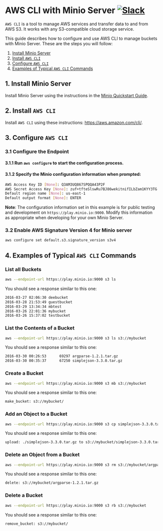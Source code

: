 # AWS CLI with Minio Server [![Slack](https://slack.minio.io/slack?type=svg)](https://slack.minio.io)

`AWS CLI` is a tool to manage AWS services and transfer data to and from AWS S3. It works with any S3-compatible cloud storage service.

This guide describes how to configure and use AWS CLI to manage buckets with Minio Server. These are the steps you will follow:

1. [Install Minio Server](#installminioserver) 
2. [Install `AWS CLI`](#installawscli) 
3. [Configure `AWS CLI`](#configureawscli) 
4. [Examples of Typical `AWS CLI` Commands](#runawsclicommands)  

## <a name="installminioserver"></a>1. Install Minio Server

Install Minio Server using the instructions in the [Minio Quickstart Guide](https://docs.minio.io).

## <a name="installawscli"></a>2. Install `AWS CLI`

Install `AWS CLI` using these instructions: <https://aws.amazon.com/cli/>.

## <a name="configureawscli"></a>3. Configure `AWS CLI`

### 3.1 Configure the Endpoint
#### 3.1.1 Run `aws configure` to start the configuration process.
#### 3.1.2 Specify the Minio configuration information when prompted:

```sh
AWS Access Key ID [None]: Q3AM3UQ867SPQQA43P2F
AWS Secret Access Key [None]: zuf+tfteSlswRu7BJ86wekitnifILbZam1KYY3TG
Default region name [None]: us-east-1
Default output format [None]: ENTER
```

**Note**: The configuration information set in this example is for public testing and development on `https://play.minio.io:9000`. Modify this information as appropriate when developing for your own Minio Server.

### 3.2 Enable **AWS Signature Version 4** for Minio server

```sh
aws configure set default.s3.signature_version s3v4
```

## <a name="runawsclicommands"></a>4. Examples of Typical `AWS CLI` Commands
### List all Buckets

```sh
aws --endpoint-url https://play.minio.io:9000 s3 ls
```

You should see a response similar to this one:

```sh
2016-03-27 02:06:30 deebucket
2016-03-28 21:53:49 guestbucket
2016-03-29 13:34:34 mbtest
2016-03-26 22:01:36 mybucket
2016-03-26 15:37:02 testbucket
```

### List the Contents of a Bucket

```sh
aws --endpoint-url https://play.minio.io:9000 s3 ls s3://mybucket
```

You should see a response similar to this one:

```sh
2016-03-30 00:26:53      69297 argparse-1.2.1.tar.gz
2016-03-30 00:35:37      67250 simplejson-3.3.0.tar.gz
```


### Create a Bucket

```sh
aws --endpoint-url https://play.minio.io:9000 s3 mb s3://mybucket
```

You should see a response similar to this one:

```sh
make_bucket: s3://mybucket/
```

### Add an Object to a Bucket

```sh
aws --endpoint-url https://play.minio.io:9000 s3 cp simplejson-3.3.0.tar.gz s3://mybucket
```

You should see a response similar to this one:

```sh
upload: ./simplejson-3.3.0.tar.gz to s3://mybucket/simplejson-3.3.0.tar.gz
```

### Delete an Object from a Bucket

```sh
aws --endpoint-url https://play.minio.io:9000 s3 rm s3://mybucket/argparse-1.2.1.tar.gz
```

You should see a response similar to this one:

```sh
delete: s3://mybucket/argparse-1.2.1.tar.gz
```

### Delete a Bucket

```sh
aws --endpoint-url https://play.minio.io:9000 s3 rb s3://mybucket
```

You should see a response similar to this one:
```sh
remove_bucket: s3://mybucket/
```


